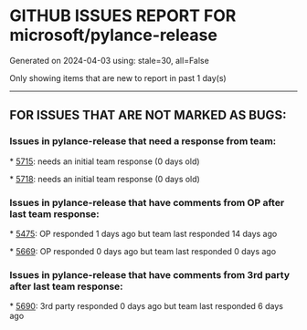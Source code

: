 
# GITHUB ISSUES REPORT FOR microsoft/pylance-release


Generated on 2024-04-03 using: stale=30, all=False


Only showing items that are new to report in past 1 day(s)


---

## FOR ISSUES THAT ARE NOT MARKED AS BUGS:


### Issues in pylance-release that need a response from team:


\* [5715](https://github.com/microsoft/pylance-release/issues/5715 "Support for `${userHome}` in settings"): needs an initial team response (0 days old)

\* [5718](https://github.com/microsoft/pylance-release/issues/5718 "pylance loses link to a object if it was returned by fixture"): needs an initial team response (0 days old)

### Issues in pylance-release that have comments from OP after last team response:


\* [5475](https://github.com/microsoft/pylance-release/issues/5475 "Extremely slow renaming folders"): OP responded 1 days ago but team last responded 14 days ago

\* [5669](https://github.com/microsoft/pylance-release/issues/5669 "A local variable is being treated as type 'Never' in an except handler"): OP responded 0 days ago but team last responded 0 days ago

### Issues in pylance-release that have comments from 3rd party after last team response:


\* [5690](https://github.com/microsoft/pylance-release/issues/5690 "Features break when editing certain files"): 3rd party responded 0 days ago but team last responded 6 days ago
